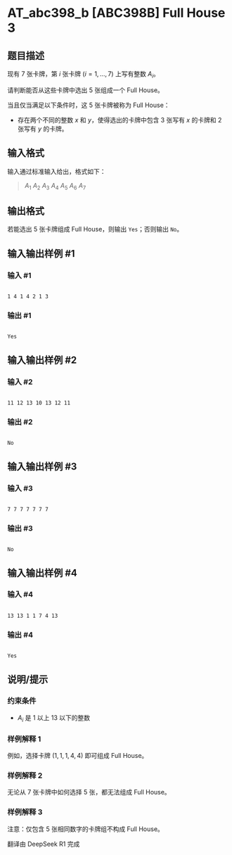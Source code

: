 # AT_abc398_b [ABC398B] Full House 3

## 题目描述

[problemUrl]: https://atcoder.jp/contests/abc398/tasks/abc398_b

现有 $7$ 张卡牌，第 $i$ 张卡牌 $(i=1,\ldots,7)$ 上写有整数 $A_i$。  
请判断能否从这些卡牌中选出 $5$ 张组成一个 Full House。

当且仅当满足以下条件时，这 $5$ 张卡牌被称为 Full House：

- 存在两个不同的整数 $x$ 和 $y$，使得选出的卡牌中包含 $3$ 张写有 $x$ 的卡牌和 $2$ 张写有 $y$ 的卡牌。

## 输入格式

输入通过标准输入给出，格式如下：

> $A_1$ $A_2$ $A_3$ $A_4$ $A_5$ $A_6$ $A_7$

## 输出格式

若能选出 $5$ 张卡牌组成 Full House，则输出 `Yes`；否则输出 `No`。

## 输入输出样例 #1

### 输入 #1

```
1 4 1 4 2 1 3
```

### 输出 #1

```
Yes
```

## 输入输出样例 #2

### 输入 #2

```
11 12 13 10 13 12 11
```

### 输出 #2

```
No
```

## 输入输出样例 #3

### 输入 #3

```
7 7 7 7 7 7 7
```

### 输出 #3

```
No
```

## 输入输出样例 #4

### 输入 #4

```
13 13 1 1 7 4 13
```

### 输出 #4

```
Yes
```

## 说明/提示

### 约束条件

- $A_i$ 是 $1$ 以上 $13$ 以下的整数

### 样例解释 1

例如，选择卡牌 $(1,1,1,4,4)$ 即可组成 Full House。

### 样例解释 2

无论从 $7$ 张卡牌中如何选择 $5$ 张，都无法组成 Full House。

### 样例解释 3

注意：仅包含 $5$ 张相同数字的卡牌组不构成 Full House。

翻译由 DeepSeek R1 完成
